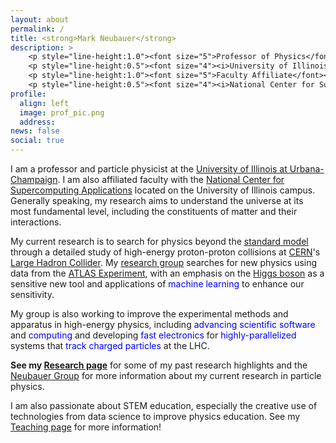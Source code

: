 ```yaml
---
layout: about
permalink: /
title: <strong>Mark Neubauer</strong>
description: >
    <p style="line-height:1.0"><font size="5">Professor of Physics</font></p>
    <p style="line-height:0.5"><font size="4"><i>University of Illinois at Urbana-Champaign</i></font></p><br>
    <p style="line-height:1.0"><font size="5">Faculty Affiliate</font></p>
    <p style="line-height:0.5"><font size="4"><i>National Center for Supercomputing Applications</i></font></p>
profile:
  align: left
  image: prof_pic.png
  address:
news: false
social: true
---
```


I am a professor and particle physicist at the [University of Illinois at Urbana-Champaign](http://illinois.edu). I am also affiliated faculty with the [National Center for Supercomputing Applications](http://www.ncsa.illinois.edu) located on the University of Illinois campus. Generally speaking, my research aims to understand the universe at its most fundamental level, including the constituents of matter and their interactions.

My current research is to search for physics beyond the [standard model](https://en.wikipedia.org/wiki/Standard_Model) through a detailed study of high-energy proton-proton collisions at [CERN](https://home.cern)'s [Large Hadron Collider](https://home.cern/topics/large-hadron-collider). My [research group](https://msneubauer.github.io/NeubauerGroup/team) searches for new physics using data from the [ATLAS Experiment](http://atlasexperiment.org), with an emphasis on the [Higgs boson](https://en.wikipedia.org/wiki/Higgs_boson) as a sensitive new tool and applications of <span style="color:blue">machine learning</span> to enhance our sensitivity.

My group is also working to improve the experimental methods and apparatus in high-energy physics, including <span style="color:blue">advancing scientific software</span> and <span style="color:blue">computing</span> and developing <span style="color:blue">fast electronics</span> for <span style="color:blue">highly-parallelized</span> systems that <span style="color:blue">track charged particles</span> at the LHC.

<b>See my [Research page](research)</b> for some of my past research highlights and the [Neubauer Group](https://msneubauer.github.io/NeubauerGroup) for more information about my current research in particle physics.

I am also passionate about STEM education, especially the creative use of technologies from data science to improve physics education. See my [Teaching page](teaching) for more information!
